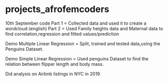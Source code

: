 # projects_afrofemcoders


10th September code
Part 1 = Collected data and used it to create a wordcloud (english)
Part 2 = Used Family heights data and Maternal data to find correlation,regression and fitted values/prediction

Demo Multiple Linear Regression = Split, trained and tested data,using the  Penguins Dataset.

Demo Simple Linear Regression = Used penguins Dataset to find the relation between flipper length and body mass.

Did analysis on Airbnb listings in NYC in 2019
